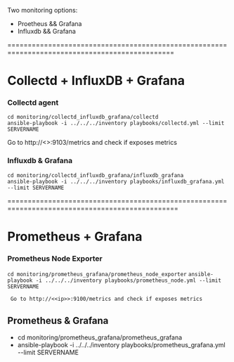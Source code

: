 Two monitoring options:
* Proetheus && Grafana
* Influxdb  && Grafana

===============================================================================================

# Collectd + InfluxDB + Grafana

### Collectd agent
`cd monitoring/collectd_influxdb_grafana/collectd`      
`ansible-playbook -i ../../../inventory playbooks/collectd.yml --limit SERVERNAME`

   Go to http://<<ip>>:9103/metrics and check if exposes metrics

### Influxdb & Grafana
`cd monitoring/collectd_influxdb_grafana/influxdb_grafana`            
`ansible-playbook -i ../../../inventory playbooks/influxdb_grafana.yml --limit SERVERNAME`

================================================================================================

# Prometheus + Grafana

### Prometheus Node Exporter
`cd monitoring/prometheus_grafana/prometheus_node_exporter`
`ansible-playbook -i ../../../inventory playbooks/prometheus_node.yml --limit SERVERNAME`

     Go to http://<<ip>>:9100/metrics and check if exposes metrics

## Prometheus & Grafana
* cd monitoring/prometheus_grafana/prometheus_grafana
* ansible-playbook -i ../../../inventory playbooks/prometheus_grafana.yml --limit SERVERNAME